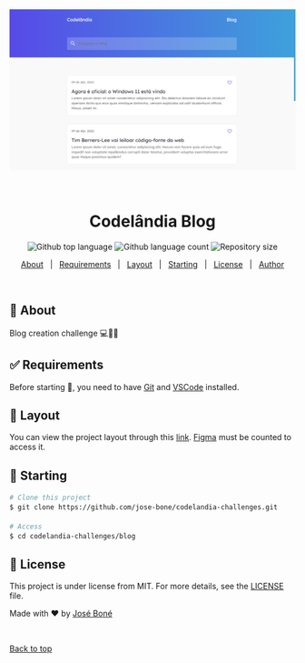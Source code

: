 <div align="center" id="top"> 
  <img src="./.github/homepage.png" alt="Codelândia Blog" />

&#xa0;

  <!-- <a href="https://{{app_url}}.netlify.app">Demo</a> -->
</div>

<h1 align="center">Codelândia Blog</h1>

<p align="center">
  <img alt="Github top language" src="https://img.shields.io/github/languages/top/jose-bone/codelandia-challenges?color=56BEB8">

  <img alt="Github language count" src="https://img.shields.io/github/languages/count/jose-bone/codelandia-challenges?color=56BEB8">

  <img alt="Repository size" src="https://img.shields.io/github/repo-size/jose-bone/codelandia-challenges?color=56BEB8">

  <!-- <img alt="License" src="https://img.shields.io/github/license/jose-bone/codelandia-challenges?color=56BEB8"> -->

  <!-- <img alt="Github issues" src="https://img.shields.io/github/issues/jose-bone/codelandia-challenges?color=56BEB8" /> -->

  <!-- <img alt="Github forks" src="https://img.shields.io/github/forks/jose-bone/codelandia-challenges?color=56BEB8" /> -->

  <!-- <img alt="Github stars" src="https://img.shields.io/github/stars/jose-bone/codelandia-challenges?color=56BEB8" /> -->
</p>

<!-- Status -->

<!-- <h4 align="center">
	🚧  Codelândia Blog 🚀 Under construction...  🚧
</h4>

<hr> -->

<p align="center">
  <a href="#dart-about">About</a> &#xa0; | &#xa0; 
  <a href="#white_check_mark-requirements">Requirements</a> &#xa0; | &#xa0; 
  <a href="#bookmark-layout">Layout</a> &#xa0; | &#xa0;
  <a href="#checkered_flag-starting">Starting</a> &#xa0; | &#xa0;
  <a href="#memo-license">License</a> &#xa0; | &#xa0;
  <a href="https://github.com/jose-bone" target="_blank">Author</a>
</p>

<br>

## :dart: About

Blog creation challenge 💻📱🚀

## :white_check_mark: Requirements

Before starting :checkered_flag:, you need to have [Git](https://git-scm.com) and [VSCode](https://code.visualstudio.com) installed.

## :bookmark: Layout

You can view the project layout through this [link](<https://www.figma.com/file/z5zyEXaOeCJxB34SH0P28f/Desafios---Codel%C3%A2ndia-(Copy)?node-id=0%3A1>). [Figma](https://www.figma.com/) must be counted to access it.

## :checkered_flag: Starting

```bash
# Clone this project
$ git clone https://github.com/jose-bone/codelandia-challenges.git

# Access
$ cd codelandia-challenges/blog
```

## :memo: License

This project is under license from MIT. For more details, see the [LICENSE](LICENSE.md) file.

Made with :heart: by <a href="https://github.com/jose-bone" target="_blank">José Boné</a>

&#xa0;

<a href="#top">Back to top</a>
